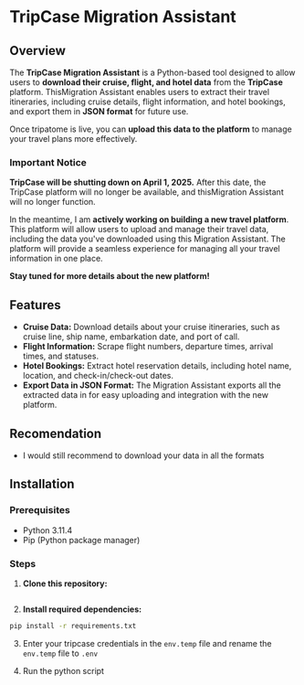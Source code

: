 # TripCase Migration Assistant

## Overview

The **TripCase Migration Assistant** is a Python-based tool designed to allow users to **download their cruise, flight, and hotel data** from the **TripCase** platform. ThisMigration Assistant enables users to extract their travel itineraries, including cruise details, flight information, and hotel bookings, and export them in **JSON format** for future use.

Once tripatome is live, you can **upload this data to the platform** to manage your travel plans more effectively. 

### **Important Notice**  
**TripCase will be shutting down on April 1, 2025.** After this date, the TripCase platform will no longer be available, and thisMigration Assistant will no longer function.

In the meantime, I am **actively working on building a new travel platform**. This platform will allow users to upload and manage their travel data, including the data you've downloaded using this Migration Assistant. The platform will provide a seamless experience for managing all your travel information in one place.

**Stay tuned for more details about the new platform!**

## Features

- **Cruise Data:** Download details about your cruise itineraries, such as cruise line, ship name, embarkation date, and port of call.
- **Flight Information:** Scrape flight numbers, departure times, arrival times, and statuses.
- **Hotel Bookings:** Extract hotel reservation details, including hotel name, location, and check-in/check-out dates.
- **Export Data in JSON Format:** The Migration Assistant exports all the extracted data in for easy uploading and integration with the new platform.

## Recomendation
- I would still recommend to download your data in all the formats 

## Installation

### Prerequisites

- Python 3.11.4
- Pip (Python package manager)

### Steps

1. **Clone this repository:**

``` bash

```

2. **Install required dependencies:**

```bash
pip install -r requirements.txt
```
3. Enter your tripcase credentials in the `env.temp` file and rename the `env.temp` file to `.env`

4. Run the python script

